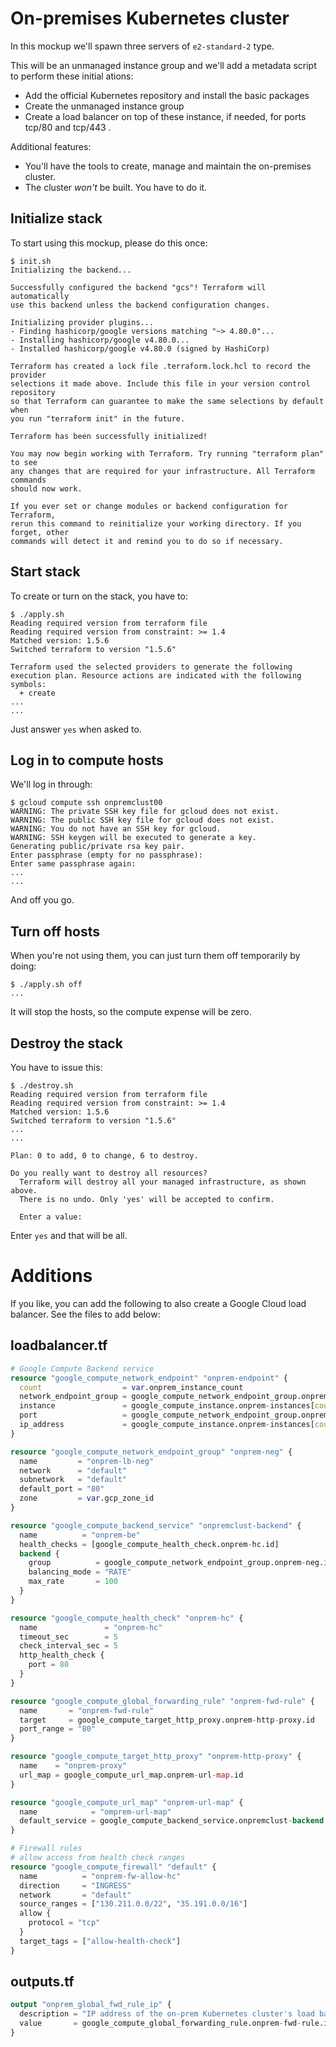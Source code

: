# On-premises Kubernetes cluster
In this mockup we'll spawn three servers of `e2-standard-2` type.

This will be an unmanaged instance group and we'll add a metadata script to perform these initial ations:
- Add the official Kubernetes repository and install the basic packages
- Create the unmanaged instance group
- Create a load balancer on top of these instance, if needed, for ports tcp/80 and tcp/443 .

Additional features:
- You'll have the tools to create, manage and maintain the on-premises cluster.
- The cluster *won't* be built. You have to do it.

## Initialize stack
To start using this mockup, please do this once:
```Shell
$ init.sh
Initializing the backend...

Successfully configured the backend "gcs"! Terraform will automatically
use this backend unless the backend configuration changes.

Initializing provider plugins...
- Finding hashicorp/google versions matching "~> 4.80.0"...
- Installing hashicorp/google v4.80.0...
- Installed hashicorp/google v4.80.0 (signed by HashiCorp)

Terraform has created a lock file .terraform.lock.hcl to record the provider
selections it made above. Include this file in your version control repository
so that Terraform can guarantee to make the same selections by default when
you run "terraform init" in the future.

Terraform has been successfully initialized!

You may now begin working with Terraform. Try running "terraform plan" to see
any changes that are required for your infrastructure. All Terraform commands
should now work.

If you ever set or change modules or backend configuration for Terraform,
rerun this command to reinitialize your working directory. If you forget, other
commands will detect it and remind you to do so if necessary.
```

## Start stack
To create or turn on the stack, you have to:

```Shell
$ ./apply.sh 
Reading required version from terraform file
Reading required version from constraint: >= 1.4
Matched version: 1.5.6
Switched terraform to version "1.5.6" 

Terraform used the selected providers to generate the following execution plan. Resource actions are indicated with the following
symbols:
  + create
...
...
```
Just answer `yes` when asked to.

## Log in to compute hosts
We'll log in through:
```Shell
$ gcloud compute ssh onpremclust00
WARNING: The private SSH key file for gcloud does not exist.
WARNING: The public SSH key file for gcloud does not exist.
WARNING: You do not have an SSH key for gcloud.
WARNING: SSH keygen will be executed to generate a key.
Generating public/private rsa key pair.
Enter passphrase (empty for no passphrase): 
Enter same passphrase again: 
...
...
```
And off you go.

## Turn off hosts
When you're not using them, you can just turn them off temporarily by doing:
```Shell
$ ./apply.sh off
...
```
It will stop the hosts, so the compute expense will be zero.

## Destroy the stack
You have to issue this:
```Shell
$ ./destroy.sh 
Reading required version from terraform file
Reading required version from constraint: >= 1.4
Matched version: 1.5.6
Switched terraform to version "1.5.6" 
...
...

Plan: 0 to add, 0 to change, 6 to destroy.

Do you really want to destroy all resources?
  Terraform will destroy all your managed infrastructure, as shown above.
  There is no undo. Only 'yes' will be accepted to confirm.

  Enter a value: 
```
Enter `yes` and that will be all.

# Additions
If you like, you can add the following to also create a Google Cloud load balancer.
See the files to add below:

## loadbalancer.tf
```terraform
# Google Compute Backend service
resource "google_compute_network_endpoint" "onprem-endpoint" {
  count                  = var.onprem_instance_count
  network_endpoint_group = google_compute_network_endpoint_group.onprem-neg.name
  instance               = google_compute_instance.onprem-instances[count.index].name
  port                   = google_compute_network_endpoint_group.onprem-neg.default_port
  ip_address             = google_compute_instance.onprem-instances[count.index].network_interface[0].network_ip
}

resource "google_compute_network_endpoint_group" "onprem-neg" {
  name         = "onprem-lb-neg"
  network      = "default"
  subnetwork   = "default"
  default_port = "80"
  zone         = var.gcp_zone_id
}

resource "google_compute_backend_service" "onpremclust-backend" {
  name          = "onprem-be"
  health_checks = [google_compute_health_check.onprem-hc.id]
  backend {
    group          = google_compute_network_endpoint_group.onprem-neg.id
    balancing_mode = "RATE"
    max_rate       = 100
  }
}

resource "google_compute_health_check" "onprem-hc" {
  name               = "onprem-hc"
  timeout_sec        = 5
  check_interval_sec = 5
  http_health_check {
    port = 80
  }
}

resource "google_compute_global_forwarding_rule" "onprem-fwd-rule" {
  name       = "onprem-fwd-rule"
  target     = google_compute_target_http_proxy.onprem-http-proxy.id
  port_range = "80"
}

resource "google_compute_target_http_proxy" "onprem-http-proxy" {
  name    = "onprem-proxy"
  url_map = google_compute_url_map.onprem-url-map.id
}

resource "google_compute_url_map" "onprem-url-map" {
  name            = "omprem-url-map"
  default_service = google_compute_backend_service.onpremclust-backend.id
}

# Firewall rules
# allow access from health check ranges
resource "google_compute_firewall" "default" {
  name          = "onprem-fw-allow-hc"
  direction     = "INGRESS"
  network       = "default"
  source_ranges = ["130.211.0.0/22", "35.191.0.0/16"]
  allow {
    protocol = "tcp"
  }
  target_tags = ["allow-health-check"]
}
```

## outputs.tf
```terraform
output "onprem_global_fwd_rule_ip" {
  description = "IP address of the on-prem Kubernetes cluster's load balancer"
  value       = google_compute_global_forwarding_rule.onprem-fwd-rule.ip_address
}
```
